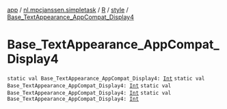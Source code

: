 [app](../../../index.md) / [nl.mpcjanssen.simpletask](../../index.md) / [R](../index.md) / [style](index.md) / [Base_TextAppearance_AppCompat_Display4](.)

# Base_TextAppearance_AppCompat_Display4

`static val Base_TextAppearance_AppCompat_Display4: `[`Int`](https://kotlinlang.org/api/latest/jvm/stdlib/kotlin/-int/index.html)
`static val Base_TextAppearance_AppCompat_Display4: `[`Int`](https://kotlinlang.org/api/latest/jvm/stdlib/kotlin/-int/index.html)
`static val Base_TextAppearance_AppCompat_Display4: `[`Int`](https://kotlinlang.org/api/latest/jvm/stdlib/kotlin/-int/index.html)
`static val Base_TextAppearance_AppCompat_Display4: `[`Int`](https://kotlinlang.org/api/latest/jvm/stdlib/kotlin/-int/index.html)